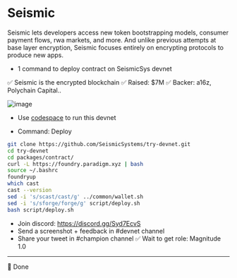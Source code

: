# Seismic
Seismic lets developers access new token bootstrapping models, consumer payment flows, rwa markets, and more. And unlike previous attempts at base layer encryption, Seismic focuses entirely on encrypting protocols to produce new apps.


- 1 command to deploy contract on SeismicSys devnet

✅ Seismic is the encrypted blockchain
✅ Raised: $7M
✅ Backer: a16z, Polychain Capital..

![image](https://github.com/user-attachments/assets/5b10ac19-a2e9-45f7-bae8-27f15f6b59fe)


- Use [codespace](https://github.com/codespaces) to run this devnet

- Command: Deploy
```bash
git clone https://github.com/SeismicSystems/try-devnet.git
cd try-devnet
cd packages/contract/
curl -L https://foundry.paradigm.xyz | bash
source ~/.bashrc
foundryup
which cast
cast --version
sed -i 's/scast/cast/g' ../common/wallet.sh
sed -i 's/sforge/forge/g' script/deploy.sh
bash script/deploy.sh
```



- Join discord: https://discord.gg/Syd7EcvS
- Send a screenshot + feedback in #devnet channel
- Share your tweet in #champion channel
✅ Wait to get role: Magnitude 1.0
--------------

🎇 Done
